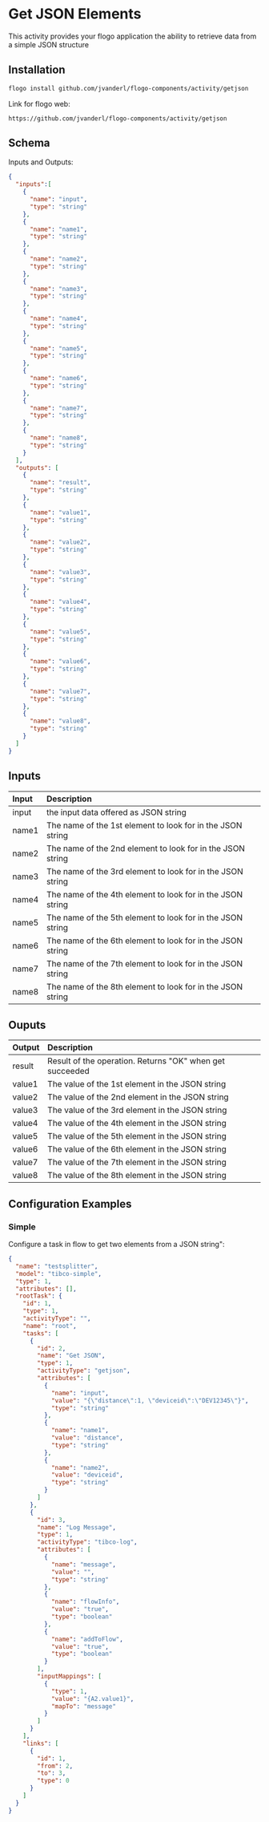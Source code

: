 # Get JSON Elements
This activity provides your flogo application the ability to retrieve data from a simple JSON structure

## Installation

```bash
flogo install github.com/jvanderl/flogo-components/activity/getjson
```
Link for flogo web:
```
https://github.com/jvanderl/flogo-components/activity/getjson
```

## Schema
Inputs and Outputs:

```json
{
  "inputs":[
    {
      "name": "input",
      "type": "string"
    },
    {
      "name": "name1",
      "type": "string"
    },
    {
      "name": "name2",
      "type": "string"
    },
    {
      "name": "name3",
      "type": "string"
    },
    {
      "name": "name4",
      "type": "string"
    },
    {
      "name": "name5",
      "type": "string"
    },
    {
      "name": "name6",
      "type": "string"
    },
    {
      "name": "name7",
      "type": "string"
    },
    {
      "name": "name8",
      "type": "string"
    }
  ],
  "outputs": [
    {
      "name": "result",
      "type": "string"
    },
    {
      "name": "value1",
      "type": "string"
    },
    {
      "name": "value2",
      "type": "string"
    },
    {
      "name": "value3",
      "type": "string"
    },
    {
      "name": "value4",
      "type": "string"
    },
    {
      "name": "value5",
      "type": "string"
    },
    {
      "name": "value6",
      "type": "string"
    },
    {
      "name": "value7",
      "type": "string"
    },
    {
      "name": "value8",
      "type": "string"
    }
  ]
}
```
## Inputs
| Input   | Description    |
|:----------|:---------------|
| input    | the input data offered as JSON string |
| name1    | The name of the 1st element to look for in the JSON string |
| name2    | The name of the 2nd element to look for in the JSON string |
| name3    | The name of the 3rd element to look for in the JSON string |
| name4    | The name of the 4th element to look for in the JSON string |
| name5    | The name of the 5th element to look for in the JSON string |
| name6    | The name of the 6th element to look for in the JSON string |
| name7    | The name of the 7th element to look for in the JSON string |
| name8    | The name of the 8th element to look for in the JSON string |

## Ouputs
| Output   | Description    |
|:----------|:---------------|
| result    | Result of the operation. Returns "OK" when get succeeded |
| value1    | The value of the 1st element in the JSON string |
| value2    | The value of the 2nd element in the JSON string |
| value3    | The value of the 3rd element in the JSON string |
| value4    | The value of the 4th element in the JSON string |
| value5    | The value of the 5th element in the JSON string |
| value6    | The value of the 6th element in the JSON string |
| value7    | The value of the 7th element in the JSON string |
| value8    | The value of the 8th element in the JSON string |


## Configuration Examples
### Simple
Configure a task in flow to get two elements from a JSON string":

```json
{
  "name": "testsplitter",
  "model": "tibco-simple",
  "type": 1,
  "attributes": [],
  "rootTask": {
    "id": 1,
    "type": 1,
    "activityType": "",
    "name": "root",
    "tasks": [
      {
        "id": 2,
        "name": "Get JSON",
        "type": 1,
        "activityType": "getjson",
        "attributes": [
          {
            "name": "input",
            "value": "{\"distance\":1, \"deviceid\":\"DEV12345\"}",
            "type": "string"
          },
          {
            "name": "name1",
            "value": "distance",
            "type": "string"
          },
          {
            "name": "name2",
            "value": "deviceid",
            "type": "string"
          }
        ]
      },
      {
        "id": 3,
        "name": "Log Message",
        "type": 1,
        "activityType": "tibco-log",
        "attributes": [
          {
            "name": "message",
            "value": "",
            "type": "string"
          },
          {
            "name": "flowInfo",
            "value": "true",
            "type": "boolean"
          },
          {
            "name": "addToFlow",
            "value": "true",
            "type": "boolean"
          }
        ],
        "inputMappings": [
          {
            "type": 1,
            "value": "{A2.value1}",
            "mapTo": "message"
          }
        ]
      }
    ],
    "links": [
      {
        "id": 1,
        "from": 2,
        "to": 3,
        "type": 0
      }
    ]
  }
}
```
